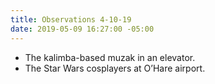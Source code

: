 ```yaml
---
title: Observations 4-10-19
date: 2019-05-09 16:27:00 -05:00
---
```


- The kalimba-based muzak in an elevator.
- The Star Wars cosplayers at O’Hare airport.